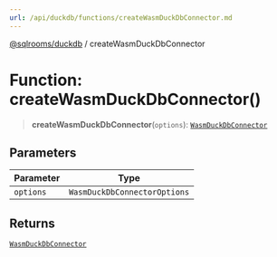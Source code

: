 ```yaml
---
url: /api/duckdb/functions/createWasmDuckDbConnector.md
---
```

[@sqlrooms/duckdb](../index.md) / createWasmDuckDbConnector

# Function: createWasmDuckDbConnector()

> **createWasmDuckDbConnector**(`options`): [`WasmDuckDbConnector`](../interfaces/WasmDuckDbConnector.md)

## Parameters

| Parameter | Type |
| ------ | ------ |
| `options` | `WasmDuckDbConnectorOptions` |

## Returns

[`WasmDuckDbConnector`](../interfaces/WasmDuckDbConnector.md)
